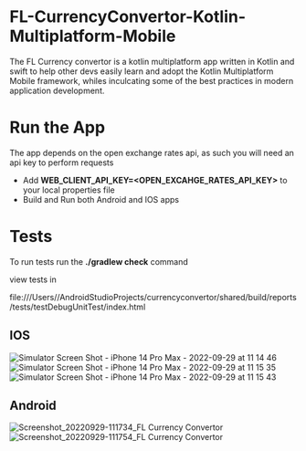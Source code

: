# FL-CurrencyConvertor-Kotlin-Multiplatform-Mobile
The FL Currency convertor is a kotlin multiplatform app written in Kotlin and swift to help other devs easily learn and adopt the Kotlin Multiplatform Mobile framework,
whiles inculcating some of the best practices in modern application development. 

# Run the App

The app depends on the open exchange rates api, as such you will need an api key to perform requests 
- Add **WEB_CLIENT_API_KEY=<OPEN_EXCAHGE_RATES_API_KEY>** to your local properties file
- Build and Run both Android and IOS apps

# Tests

To run tests run the **./gradlew check** command

view tests in 



file:///Users/<your-user-name>/AndroidStudioProjects/currencyconvertor/shared/build/reports/tests/testDebugUnitTest/index.html

## IOS
![Simulator Screen Shot - iPhone 14 Pro Max - 2022-09-29 at 11 14 46](https://user-images.githubusercontent.com/37780207/193020625-b812a5b1-5b31-4da0-8b00-3fa33b482c74.png)         ![Simulator Screen Shot - iPhone 14 Pro Max - 2022-09-29 at 11 15 35](https://user-images.githubusercontent.com/37780207/193020646-30d975b3-9a4b-4ca6-9f40-f917e30f5bcc.png) ![Simulator Screen Shot - iPhone 14 Pro Max - 2022-09-29 at 11 15 43](https://user-images.githubusercontent.com/37780207/193021026-72170b26-50e0-499a-8ad7-8ce68aad882a.png)

## Android 


![Screenshot_20220929-111734_FL Currency Convertor](https://user-images.githubusercontent.com/37780207/193021112-9eaf5f58-ad2e-497c-9517-7be6bd940e3d.jpg) ![Screenshot_20220929-111754_FL Currency Convertor](https://user-images.githubusercontent.com/37780207/193021125-d403bdfb-59f0-4ae3-9826-7e59d4a07cdd.jpg)
